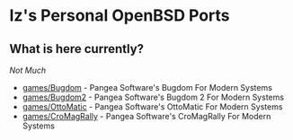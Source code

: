 # Iz's Personal OpenBSD Ports

## What is here currently?
*Not Much*
- [games/Bugdom](games/Bugdom) - Pangea Software's Bugdom For Modern Systems
- [games/Bugdom2](games/Bugdom2) - Pangea Software's Bugdom 2 For Modern Systems
- [games/OttoMatic](games/OttoMatic) - Pangea Software's OttoMatic For Modern Systems
- [games/CroMagRally](games/CroMagRally) - Pangea Software's CroMagRally For Modern Systems